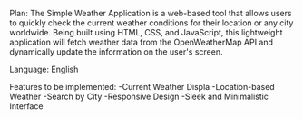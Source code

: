 Plan: The Simple Weather Application is a web-based tool that allows users to quickly check the current weather conditions for their location or any city worldwide. 
Being built using HTML, CSS, and JavaScript, this lightweight application will fetch weather data from the OpenWeatherMap API and dynamically update the information on the user's screen.

Language: English

Features to be implemented:
-Current Weather Displa
-Location-based Weather
-Search by City
-Responsive Design
-Sleek and Minimalistic Interface
